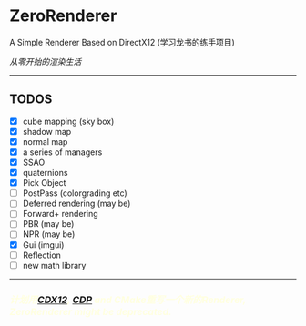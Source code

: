 # ZeroRenderer

A Simple Renderer Based on DirectX12 (学习龙书的练手项目)

*从零开始的渲染生活*

---

## TODOS
- [x] cube mapping (sky box)
- [x] shadow map
- [x] normal map
- [x] a series of managers
- [x] SSAO
- [x] quaternions
- [x] Pick Object
- [ ] PostPass (colorgrading etc)
- [ ] Deferred rendering (may be)
- [ ] Forward+ rendering
- [ ] PBR (may be)
- [ ] NPR (may be)
- [x] Gui (imgui)
- [ ] Reflection
- [ ] new math library

---

### *<font color=lightyellow>计划用[CDX12](https://github.com/YichenWu11/CDX12), [CDP](https://github.com/YichenWu11/CDP) and CMake重写一个新的Renderer, ZeroRenderer might be deprecated.<font>*
